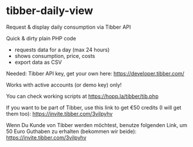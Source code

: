 # tibber-daily-view
Request &amp; display daily consumption via Tibber API

Quick & dirty plain PHP code
- requests data for a day (max 24 hours)
- shows consumption, price, costs
- export data as CSV

Needed: Tibber API key, get your own here: https://developer.tibber.com/

Works with active accounts (or demo key) only!

You can check working scripts at https://hopp.la/tibber/tib.php

If you want to be part of Tibber, use this link to get €50 credits (I will get them too): https://invite.tibber.com/3vilpyhv

Wenn Du Kunde von Tibber werden möchtest, benutze folgenden Link, um 50 Euro Guthaben zu erhalten (bekommen wir beide): https://invite.tibber.com/3vilpyhv

